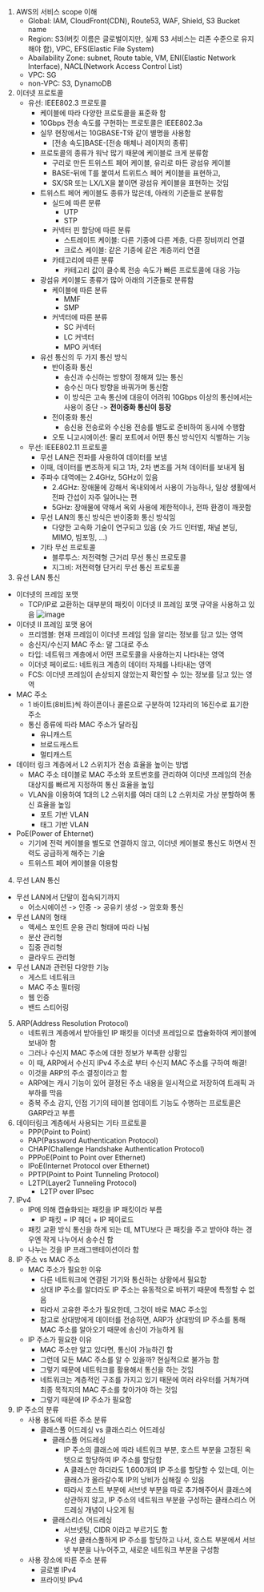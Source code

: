 1. AWS의 서비스 scope 이해
	- Global: IAM, CloudFront(CDN), Route53, WAF, Shield, S3 Bucket name
	- Region: S3(버킷 이름은 글로벌이지만, 실제 S3 서비스는 리존 수준으로 유지해야 함), VPC, EFS(Elastic File System)
	- Abailability Zone: subnet, Route table, VM, ENI(Elastic Network Interface), NACL(Network Access Control List)
	- VPC: SG
	- non-VPC: S3, DynamoDB
2. 이더넷 프로토콜
	- 유선: IEEE802.3 프로토콜
		- 케이블에 따라 다양한 프로토콜을 표준화 함
		- 10Gbps 전송 속도를 구현하는 프로토콜은 IEEE802.3a
		- 실무 현장에서는 10GBASE-T와 같이 별명을 사용함
			- [전송 속도]BASE-[전송 매체나 레이저의 종류]
		- 프로토콜의 종류가 워낙 많기 때문에 케이블로 크게 분류함
			- 구리로 만든 트위스트 페어 케이블, 유리로 마든 광섬유 케이블
			- BASE-뒤에 T를 붙여서 트위트스 페어 케이블을 표현하고,
			- SX/SR 또는 LX/LX을 붙이면 광섬유 케이블을 표현하는 것임
		- 트위스트 페어 케이블도 종류가 많은데, 아래의 기준들로 분류함
			- 실드에 따른 분류
				- UTP
				- STP
			- 커넥터 핀 할당에 따른 분류
				- 스트레이트 케이블: 다른 기종에 다른 계층, 다른 장비끼리 연결
				- 크로스 케이블: 같은 기종에 같은 계층끼리 연결
			- 카테고리에 따른 분류
				- 카테고리 값이 클수록 전송 속도가 빠른 프로토콜에 대응 가능
		- 광섬유 케이블도 종류가 많아 아래의 기준들로 분류함
			- 케이블에 따른 분류
				- MMF
				- SMP
			- 커넥터에 따른 분류
				- SC 커넥터
				- LC 커넥터
				- MPO 커넥터
		- 유선 통신의 두 가지 통신 방식
			- 반이중화 통신
				- 송신과 수신하는 방향이 정해져 있는 통신
				- 송수신 마다 방향을 바꿔가며 통신함
				- 이 방식은 고속 통신에 대응이 어려워 10Gbps 이상의 통신에서는 사용이 중단
				  -> **전이중화 통신이 등장**
			- 전이중화 통신
				- 송신용 전송로와 수신용 전송를 별도로 준비하여 동시에 수행함
			- 오토 니고시에이션: 물리 포트에서 어떤 통신 방식인지 식별하는 기능
	- 무선: IEEE802.11 프로토콜
		- 무선 LAN은 전파를 사용하여 데이터를 보냄
		- 이때, 데이터를 변조하게 되고 1차, 2차 변조를 거쳐 데이터를 보내게 됨
		- 주파수 대역에는 2.4GHz, 5GHz이 있음
			- 2.4GHz: 장애물에 강해서 옥내외에서 사용이 가능하나, 일상 생활에서 전파 간섭이 자주 일어나는 편
			- 5GHz: 장애물에 약해서 옥외 사용에 제한적이나, 전파 환경이 깨끗함
		- 무선 LAN의 통신 방식은 반이중화 통신 방식임
			- 다양한 고속화 기술이 연구되고 있음 (숏 가드 인터벌, 채널 본딩, MIMO, 빔포밍, ...)
		- 기타 무선 프로토콜
			- 블루투스: 저전력형 근거리 무선 통신 프로토콜
			- 지그비: 저전력형 단거리 무선 통신 프로토콜
3. 유선 LAN 통신
- 이더넷의 프레임 포맷
	- TCP/IP로 교환하는 대부분의 패킷이 이더넷 II 프레임 포맷 규약을 사용하고 있음
![image](https://github.com/newdoin/Metanet-Study-Material/assets/121351760/c3d4f688-1fab-4dc5-b613-9d75765d0a83)
- 이더넷 II 프레임 포맷 용어
	- 프리앰블: 현재 프레임이 이더넷 프레임 임을 알리는 정보를 담고 있는 영역
	- 송신지/수신지 MAC 주소: 말 그대로 주소
	- 타입: 네트워크 계층에서 어떤 프로토콜을 사용하는지 나타내는 영역
	- 이더넷 페이로드: 네트워크 계층의 데이터 자체를 나타내는 영역
	- FCS: 이더넷 프레임이 손상되지 않았는지 확인할 수 있는 정보를 담고 있는 영역
- MAC 주소
	- 1 바이트(8비트)씩 하이픈이나 콜론으로 구분하여 12자리의 16진수로 표기한 주소
	- 통신 종류에 따라 MAC 주소가 달라짐
		- 유니캐스트
		- 브로드캐스트
		- 멀티캐스트
- 데이터 링크 계층에서 L2 스위치가 전송 효율을 높이는 방법
	- MAC 주소 테이블로 MAC 주소와 포트번호를 관리하여 이더넷 프레임의 전송 대상지를 빠르게 지정하여 통신 효율을 높임
	- VLAN을 이용하여 1대의 L2 스위치를 여러 대의 L2 스위치로 가상 분할하여 통신 효율을 높임
		- 포트 기반 VLAN
		- 태그 기반 VLAN
- PoE(Power of Ehternet)
	- 기기에 전력 케이블을 별도로 연결하지 않고, 이더넷 케이블로 통신도 하면서 전력도 공급하게 해주는 기술
	- 트위스트 페어 케이블을 이용함
4. 무선 LAN 통신
- 무선 LAN에서 단말이 접속되기까지
	- 어소시에이션 -> 인증 -> 공유키 생성 -> 암호화 통신
- 무선 LAN의 형태
	- 액세스 포인트 운용 관리 형태에 따라 나뉨
	- 분산 관리형
	- 집중 관리형
	- 클라우드 관리형
- 무선 LAN과 관련된 다양한 기능
	- 게스트 네트워크
	- MAC 주소 필터링
	- 웹 인증
	- 밴드 스티어링
5. ARP(Address Resolution Protocol)
	- 네트워크 계층에서 받아들인 IP 패킷을 이더넷 프레임으로 캡슐화하여 케이블에 보내야 함
	- 그러나 수신지 MAC 주소에 대한 정보가 부족한 상황임
	- 이 때, ARP에서 수신지 IPv4 주소로 부터 수신지 MAC 주소를 구하여 해결!
	- 이것을 ARP의 주소 결정이라고 함
	- ARP에는 캐시 기능이 있어 결정된 주소 내용을 일시적으로 저장하여 트래픽 과부하를 막음
	- 중복 주소 감지, 인접 기기의 테이블 업데이트 기능도 수행하는 프로토콜은 GARP라고 부름
6. 데이터링크 계층에서 사용되는 기타 프로토콜
	- PPP(Point to Point)
	- PAP(Password Authentication Protocol)
	- CHAP(Challenge Handshake Authentication Protocol)
	- PPPoE(Point to Point over Ethernet)
	- IPoE(Internet Protocol over Ethernet)
	- PPTP(Point to Point Tunneling Protocol)
	- L2TP(Layer2 Tunneling Protocol)
		- L2TP over IPsec
7. IPv4
	- IP에 의해 캡슐화되는 패킷을 IP 패킷이라 부름
		- IP 패킷 = IP 헤더 + IP 페이로드
	- 패킷 교환 방식 통신을 하게 되는 데, MTU보다 큰 패킷을 주고 받아야 하는 경우엔 작게 나누어서 송수신 함
	- 나누는 것을 IP 프래그맨테이션이라 함
8. IP 주소 vs MAC 주소
	- MAC 주소가 필요한 이유
		- 다른 네트워크에 연결된 기기와 통신하는 상황에서 필요함
		- 상대 IP 주소를 알더라도 IP 주소는 유동적으로 바뀌기 때문에 특정할 수 없음
		- 따라서 고유한 주소가 필요한데, 그것이 바로 MAC 주소임
		- 참고로 상대방에게 데이터를 전송하면, ARP가 상대방의 IP 주소를 통해 MAC 주소를 알아오기 때문에 송신이 가능하게 됨
	- IP 주소가 필요한 이유
		- MAC 주소만 알고 있다면, 통신이 가능하긴 함
		- 그런데 모든 MAC 주소를 알 수 있을까? 현실적으로 불가능 함
		- 그렇기 때문에 네트워크를 활용해서 통신을 하는 것임
		- 네트워크는 계층적인 구조를 가지고 있기 때문에 여러 라우터를 거쳐가며 최종 목적지의 MAC 주소를 찾아가야 하는 것임
		- 그렇기 때문에 IP 주소가 필요함
9. IP 주소의 분류
	- 사용 용도에 따른 주소 분류
		- 클래스풀 어드레싱 vs 클래스리스 어드레싱
			- 클래스풀 어드레싱
				- IP 주소의 클래스에 따라 네트워크 부분, 호스트 부분을 고정된 옥텟으로 할당하여 IP 주소를 할당함
				- A 클래스만 하더라도 1,600개의 IP 주소를 할당할 수 있는데, 이는 클래스가 올라갈수록 IP의 낭비가 심해질 수 있음
				- 따라서 호스트 부분에 서브넷 부분을 따로 추가해주어서 클래스에 상관하지 않고, IP 주소의 네트워크 부분을 구성하는 클래스리스 어드레싱 개념이 나오게 됨
			- 클래스리스 어드레싱
				- 서브넷팅, CIDR 이라고 부르기도 함
				- 우선 클래스풀하게 IP 주소를 할당하고 나서, 호스트 부분에서 서브넷 부분을 나누어주고, 새로운 네트워크 부분을 구성함
	- 사용 장소에 따른 주소 분류
		- 글로벌 IPv4
		- 프라이빗 IPv4